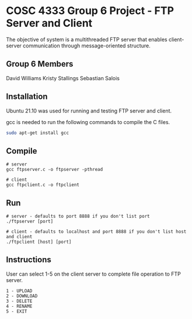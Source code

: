 

# COSC 4333 Group 6 Project - FTP Server and Client 
The objective of system is a multithreaded FTP server that enables client-server communication through message-oriented structure.

## Group 6 Members
David Williams
Kristy Stallings
Sebastian Salois


## Installation

Ubuntu 21.10 was used for running and testing FTP server and client. 

gcc is needed to run the following commands to compile the C files. 

```bash
sudo apt-get install gcc
```

## Compile

```
# server 
gcc ftpserver.c -o ftpserver -pthread

# client
gcc ftpclient.c -o ftpclient

```

## Run

```
# server - defaults to port 8888 if you don't list port
./ftpserver [port]

# client - defaults to localhost and port 8888 if you don't list host and client
./ftpclient [host] [port]

```

## Instructions

User can select 1-5 on the client server to complete file operation to FTP server. 

```
1 - UPLOAD 
2 - DOWNLOAD
3 - DELETE
4 - RENAME
5 - EXIT
```
